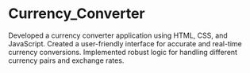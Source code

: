 # Currency_Converter
Developed a currency converter application using HTML, CSS, and JavaScript. Created a user-friendly interface for accurate and real-time currency conversions. Implemented robust logic for handling different currency pairs and exchange rates.
